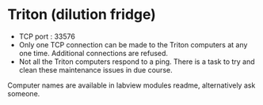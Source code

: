 # Triton (dilution fridge)

- TCP port : 33576
- Only one TCP connection can be made to the Triton computers at any one time. Additional connections are refused.
- Not all the Triton computers respond to a ping. There is a task to try and clean these maintenance issues in due course.

Computer names are available in labview modules readme, alternatively ask someone.
